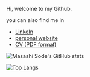 Hi, welcome to my Github.

you can also find me in

- [LinkeIn](https://www.linkedin.com/in/masashisode/)
- [personal website](https://www.masashisode.com/)
- [CV (PDF format)](https://www.masashisode.com/_pages/CV_Masashi_Sode_compressed.pdf)

![Masashi Sode's GitHub stats](https://github-readme-stats.vercel.app/api?username=MasashiSode&count_private=true&show_icons=true&theme=calm)

[![Top Langs](https://github-readme-stats.vercel.app/api/top-langs/?username=MasashiSode&count_private=true)](https://github.com/anuraghazra/github-readme-stats)
